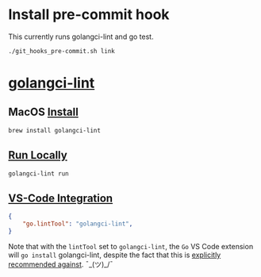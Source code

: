 # Install pre-commit hook

This currently runs golangci-lint and go test.

```bash
./git_hooks_pre-commit.sh link
```

# [golangci-lint](https://golangci-lint.run/)

## MacOS [Install](https://golangci-lint.run/usage/install/#macos)

```bash
brew install golangci-lint
```

## [Run Locally](https://golangci-lint.run/usage/quick-start/)

```bash
golangci-lint run
```

## [VS-Code Integration](https://golangci-lint.run/usage/integrations/)

```json
{
    "go.lintTool": "golangci-lint",
}
```

Note that with the `lintTool` set to `golangci-lint`, the `Go` VS Code extension will `go install` golangci-lint, despite the fact that this is [explicitly recommended against](https://golangci-lint.run/usage/install/#install-from-source). ¯\_(ツ)_/¯
